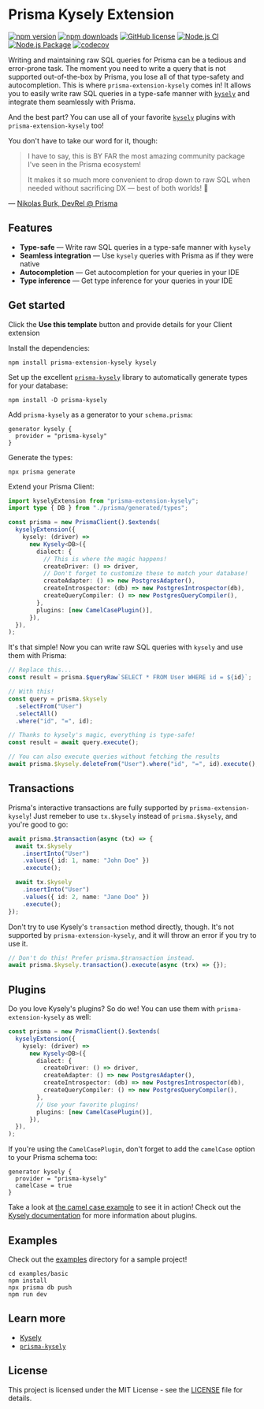 # Prisma Kysely Extension

[![npm version](https://badge.fury.io/js/prisma-extension-kysely.svg)](https://badge.fury.io/js/prisma-extension-kysely)
[![npm downloads](https://img.shields.io/npm/dm/prisma-extension-kysely.svg)](https://www.npmjs.com/package/prisma-extension-kysely)
[![GitHub license](https://img.shields.io/github/license/eoin-obrien/prisma-extension-kysely.svg)](https://www.npmjs.com/package/prisma-extension-kysely)
[![Node.js CI](https://github.com/eoin-obrien/prisma-extension-kysely/actions/workflows/node.js.yml/badge.svg)](https://github.com/eoin-obrien/prisma-extension-kysely/actions/workflows/node.js.yml)
[![Node.js Package](https://github.com/eoin-obrien/prisma-extension-kysely/actions/workflows/npm-publish.yml/badge.svg)](https://github.com/eoin-obrien/prisma-extension-kysely/actions/workflows/npm-publish.yml)
[![codecov](https://codecov.io/gh/eoin-obrien/prisma-extension-kysely/graph/badge.svg?token=C18C7BGISJ)](https://codecov.io/gh/eoin-obrien/prisma-extension-kysely)

Writing and maintaining raw SQL queries for Prisma can be a tedious and error-prone task. The moment you need to write a query that is not supported out-of-the-box by Prisma, you lose all of that type-safety and autocompletion. This is where `prisma-extension-kysely` comes in! It allows you to easily write raw SQL queries in a type-safe manner with [`kysely`](https://kysely.dev/) and integrate them seamlessly with Prisma.

And the best part? You can use all of your favorite [`kysely`](https://kysely.dev/) plugins with `prisma-extension-kysely` too!

You don't have to take our word for it, though:

> I have to say, this is BY FAR the most amazing community package I've seen in the Prisma ecosystem!
>
> It makes it so much more convenient to drop down to raw SQL when needed without sacrificing DX — best of both worlds! 🚀

— [Nikolas Burk, DevRel @ Prisma](https://twitter.com/nikolasburk/status/1747901827960471699)

## Features

- **Type-safe** — Write raw SQL queries in a type-safe manner with `kysely`
- **Seamless integration** — Use `kysely` queries with Prisma as if they were native
- **Autocompletion** — Get autocompletion for your queries in your IDE
- **Type inference** — Get type inference for your queries in your IDE

## Get started

Click the **Use this template** button and provide details for your Client extension

Install the dependencies:

```shell
npm install prisma-extension-kysely kysely
```

Set up the excellent [`prisma-kysely`](https://www.npmjs.com/package/prisma-kysely) library to automatically generate types for your database:

```shell
npm install -D prisma-kysely
```

Add `prisma-kysely` as a generator to your `schema.prisma`:

```prisma
generator kysely {
  provider = "prisma-kysely"
}
```

Generate the types:

```shell
npx prisma generate
```

Extend your Prisma Client:

```typescript
import kyselyExtension from "prisma-extension-kysely";
import type { DB } from "./prisma/generated/types";

const prisma = new PrismaClient().$extends(
  kyselyExtension({
    kysely: (driver) =>
      new Kysely<DB>({
        dialect: {
          // This is where the magic happens!
          createDriver: () => driver,
          // Don't forget to customize these to match your database!
          createAdapter: () => new PostgresAdapter(),
          createIntrospector: (db) => new PostgresIntrospector(db),
          createQueryCompiler: () => new PostgresQueryCompiler(),
        },
        plugins: [new CamelCasePlugin()],
      }),
  }),
);
```

It's that simple! Now you can write raw SQL queries with `kysely` and use them with Prisma:

```typescript
// Replace this...
const result = prisma.$queryRaw`SELECT * FROM User WHERE id = ${id}`;

// With this!
const query = prisma.$kysely
  .selectFrom("User")
  .selectAll()
  .where("id", "=", id);

// Thanks to kysely's magic, everything is type-safe!
const result = await query.execute();

// You can also execute queries without fetching the results
await prisma.$kysely.deleteFrom("User").where("id", "=", id).execute();
```

## Transactions

Prisma's interactive transactions are fully supported by `prisma-extension-kysely`! Just remeber to use `tx.$kysely` instead of `prisma.$kysely`, and you're good to go:

```typescript
await prisma.$transaction(async (tx) => {
  await tx.$kysely
    .insertInto("User")
    .values({ id: 1, name: "John Doe" })
    .execute();

  await tx.$kysely
    .insertInto("User")
    .values({ id: 2, name: "Jane Doe" })
    .execute();
});
```

Don't try to use Kysely's `transaction` method directly, though. It's not supported by `prisma-extension-kysely`, and it will throw an error if you try to use it.

```typescript
// Don't do this! Prefer prisma.$transaction instead.
await prisma.$kysely.transaction().execute(async (trx) => {});
```

## Plugins

Do you love Kysely's plugins? So do we! You can use them with `prisma-extension-kysely` as well:

```typescript
const prisma = new PrismaClient().$extends(
  kyselyExtension({
    kysely: (driver) =>
      new Kysely<DB>({
        dialect: {
          createDriver: () => driver,
          createAdapter: () => new PostgresAdapter(),
          createIntrospector: (db) => new PostgresIntrospector(db),
          createQueryCompiler: () => new PostgresQueryCompiler(),
        },
        // Use your favorite plugins!
        plugins: [new CamelCasePlugin()],
      }),
  }),
);
```

If you're using the `CamelCasePlugin`, don't forget to add the `camelCase` option to your Prisma schema too:

```prisma
generator kysely {
  provider = "prisma-kysely"
  camelCase = true
}
```

Take a look at [the camel case example](examples/camel-case/) to see it in action! Check out the [Kysely documentation](https://kysely.dev/) for more information about plugins.

## Examples

Check out the [examples](examples) directory for a sample project!

```shell
cd examples/basic
npm install
npx prisma db push
npm run dev
```

## Learn more

- [Kysely](https://kysely.dev/)
- [`prisma-kysely`](https://www.npmjs.com/package/prisma-kysely)

## License

This project is licensed under the MIT License - see the [LICENSE](LICENSE) file for details.
